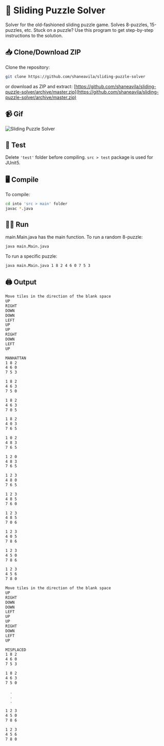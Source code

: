 # :jigsaw: Sliding Puzzle Solver
Solver for the old-fashioned sliding puzzle game. Solves 8-puzzles, 15-puzzles, etc. Stuck on a puzzle? Use this program to get step-by-step instructions to the solution.

## :inbox_tray: Clone/Download ZIP
Clone the repository:
```bash
git clone https://github.com/shaneavila/sliding-puzzle-solver
```
or download as ZIP and extract:
[https://github.com/shaneavila/sliding-puzzle-solver/archive/master.zip](https://github.com/shaneavila/sliding-puzzle-solver/archive/master.zip)

## :video_camera: Gif
![Sliding Puzzle Solver](https://media.giphy.com/media/lly8z4Bvt0a6v0UF7n/giphy.gif)

## :test_tube: Test
Delete ```'test'``` folder before compiling. ```src > test``` package is used for JUnit5. 

## :desktop_computer: Compile
To compile:
```bash
cd into 'src > main' folder
javac *.java
```

## :running_man: Run
main.Main.java has the main function. To run a random 8-puzzle:
```bash
java main.Main.java
```
To run a specific puzzle:
```bash
java main.Main.java 1 8 2 4 6 0 7 5 3
```
## :printer: Output
```bash
Move tiles in the direction of the blank space
UP
RIGHT
DOWN
DOWN
LEFT
UP
UP
RIGHT
DOWN
LEFT
UP

MANHATTAN
1 8 2 
4 6 0 
7 5 3 

1 8 2 
4 6 3 
7 5 0 

1 8 2 
4 6 3 
7 0 5 

1 8 2 
4 0 3 
7 6 5 

1 0 2 
4 8 3 
7 6 5 

1 2 0 
4 8 3 
7 6 5 

1 2 3 
4 8 0 
7 6 5 

1 2 3 
4 8 5 
7 6 0 

1 2 3 
4 8 5 
7 0 6 

1 2 3 
4 0 5 
7 8 6 

1 2 3 
4 5 0 
7 8 6 

1 2 3 
4 5 6 
7 8 0 

Move tiles in the direction of the blank space
UP
RIGHT
DOWN
DOWN
LEFT
UP
UP
RIGHT
DOWN
LEFT
UP

MISPLACED
1 8 2 
4 6 0 
7 5 3 

1 8 2 
4 6 3 
7 5 0 

  .
  .
  .

1 2 3 
4 5 0 
7 8 6 

1 2 3 
4 5 6 
7 8 0 
```
